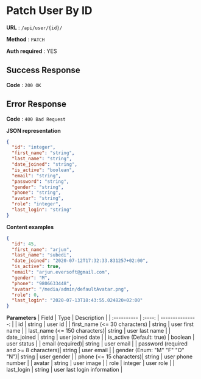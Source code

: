 # Patch User By ID

**URL** : `/api/user/{id}/`

**Method** : `PATCH`

**Auth required** : YES

## Success Response

**Code** : `200 OK`

## Error Response

**Code** : `400 Bad Request`

**JSON representation**

```json
{
  "id": "integer",
  "first_name": "string",
  "last_name": "string",
  "date_joined": "string",
  "is_active": "boolean",
  "email": "string",
  "password": "string",
  "gender": "string",
  "phone": "string",
  "avatar": "string",
  "role": "integer",
  "last_login": "string"
}
```

**Content examples**

```json
{
  "id": 45,
  "first_name": "arjun",
  "last_name": "subedi",
  "date_joined": "2020-07-12T17:32:33.831257+02:00",
  "is_active": true,
  "email": "arjun.eversoft@gmail.com",
  "gender": "M",
  "phone": "9806633448",
  "avatar": "/media/admin/defaultAvatar.png",
  "role": 0,
  "last_login": "2020-07-13T18:43:55.024820+02:00"
}
```

**Parameters**
| Field | Type | Description |
| :---------- | :----: | ---------------: |
| id | string | user id |
| first_name (<= 30 characters) | string | user first name |
| last_name (<= 150 characters)| string | user last name |
| date_joined | string | user joined date |
| is_active (Default: true) | boolean | user status |
| email (required)| string | user email |
| password (required and >= 8 characters)| string | user email |
| gender (Enum: "M" "F" "O" "N")| string | user gender |
| phone (<= 15 characters)| string | user phone number |
| avatar | string | user image |
| role | integer | user role |
| last_login | string | user last login information |
